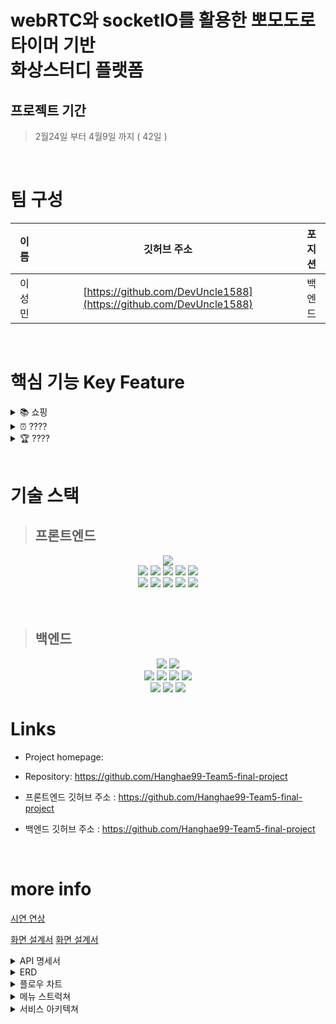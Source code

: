 <!-- 서비스 간략설명  -->

<h1 align="left"> webRTC와 socketIO를 활용한 뽀모도로 타이머 기반<br/>화상스터디 플랫폼</h1>



## 프로젝트 기간
>2월24일 부터 4월9일 까지 ( 42일 )
<br>

# 팀 구성
| 이름     | 깃허브 주소                                                | 포지션     |
|:--------:|:----------------------------------------------------------:|:-----------:|
| 이성민 | [https://github.com/DevUncle1588](https://github.com/DevUncle1588)                     | 백엔드     |


<br>

# 핵심 기능 Key Feature

<details>
<summary>📚 쇼핑</summary>
<div markdown="1">
 <br>
   시계 쇼핑몰
</div>
</details>

<details>
<summary>⏰ ????</summary>
<div markdown="1">
<br>
   ??????
</div>
</details>
<details>
<summary>🏆 ????</summary>
<div markdown="1">
 <br>
   ????
</div>

</details>

<br>

# 기술 스택

> ## 프론트엔드
<p align="center">
<img src="https://img.shields.io/badge/github-181717?style=for-the-badge&logo=github&logoColor=white">
<br>
<img src="https://img.shields.io/badge/html-E34F26?style=for-the-badge&logo=html5&logoColor=white">
<img src="https://img.shields.io/badge/css-1572B6?style=for-the-badge&logo=css3&logoColor=white">
<img src="https://img.shields.io/badge/javascript-F7DF1E?style=for-the-badge&logo=javascript&logoColor=black">
<img src="https://img.shields.io/badge/React-61DAFB?style=for-the-badge&logo=React&logoColor=black">
<img src="https://img.shields.io/badge/Redux-764ABC?style=for-the-badge&logo=Redux&logoColor=white">
<br>
<img src="https://img.shields.io/badge/WebRTC-333333?style=for-the-badge&logo=WebRTC&logoColor=white">
<img src="https://img.shields.io/badge/Socket.io-010101?style=for-the-badge&logo=Socket.io&logoColor=white">
<img src="https://img.shields.io/badge/CloudFront-D05C4B?style=for-the-badge&logo=CloudFront&logoColor=white">
<img src="https://img.shields.io/badge/Route53-E68B49?style=for-the-badge&logo=Route53s&logoColor=white">
<img src="https://img.shields.io/badge/S3-569A31?style=for-the-badge&logo=S3&logoColor=white">
<br>
<br>
<br>

> ## 백엔드
<p align="center">
<img src="https://img.shields.io/badge/MySQL-4479A1?style=for-the-badge&logo=MySQL&logoColor=white">
<img src="https://img.shields.io/badge/sequelize-52B0E7?style=for-the-badge&logo=sequelize&logoColor=white">
<br>
<img src="https://img.shields.io/badge/WebRTC-333333?style=for-the-badge&logo=WebRTC&logoColor=white">
<img src="https://img.shields.io/badge/Socket.io-010101?style=for-the-badge&logo=Socket.io&logoColor=white">
<img src="https://img.shields.io/badge/github-181717?style=for-the-badge&logo=github&logoColor=white">
<img src="https://img.shields.io/badge/bcrypt-555555?style=for-the-badge&logo=bcrypt&logoColor=white">
<br>
 <img src="https://img.shields.io/badge/cors-FF253F?style=for-the-badge&logo=cors&logoColor=white">
 <img src="https://img.shields.io/badge/jwt-FB015B?style=for-the-badge&logo=jwt&logoColor=white">
<img src="https://img.shields.io/badge/AWS SDK-E68B49?style=for-the-badge&logo=AWS SDK&logoColor=white">

<br>

# Links

- Project homepage: 
- Repository: https://github.com/Hanghae99-Team5-final-project

- 프론트엔드 깃허브 주소 : https://github.com/Hanghae99-Team5-final-project
- 백엔드 깃허브 주소 : https://github.com/Hanghae99-Team5-final-project

<br>

# more info

[시연 연상](https://youtu.be)

[화면 설계서](https://docs.google.com/presentation/d/12mBOJ3qdnA5tRf_UqlA_nJANNIcfJNgknbsgitQzUrA/edit#slide=id.g11716dcbee3_1_5)
[화면 설계서](https://www.figma.com/file/LN3ELSLElG8cokJ2vBIYLV/%EC%8B%A4%EC%A0%84-5%EC%A1%B0-%EC%8A%A4%ED%86%A0%EB%A6%AC%EB%B3%B4%EB%93%9C?node-id=0%3A1)

<details>
<summary>API 명세서</summary>
<div markdown="1">
https://www.notion.so/5-API-d2ec887d838c43debb1d2cfca915c196
</div>
</details>

<details>
<summary>ERD</summary>
<div markdown="1">


</div>
</details>

<!-- 플로우 차트  -->
<details>
<summary>플로우 차트</summary>
<div markdown="1">

![flow_chart](링크넣기)

</div>
</details>

<!-- 메뉴 스트럭쳐  -->
<details>
<summary>메뉴 스트럭쳐</summary>
<div markdown="1">

![Menu Structure](링크넣기)

</div>
</details>

<!-- 아키텍쳐  -->
<details>
<summary>서비스 아키텍쳐</summary>
<div markdown="1">

![아키텍쳐](링크넣기)

</div>
</details>
